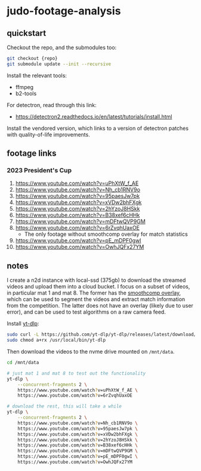 # judo-footage-analysis

## quickstart

Checkout the repo, and the submodules too:

```bash
git checkout {repo}
git submodule update --init --recursive
```

Install the relevant tools:

- ffmpeg
- b2-tools

For detectron, read through this link:

- https://detectron2.readthedocs.io/en/latest/tutorials/install.html

Install the vendored version, which links to a version of detectron patches with quality-of-life improvements.

## footage links

### 2023 President's Cup

1. https://www.youtube.com/watch?v=uPhXtW_f_AE
2. https://www.youtube.com/watch?v=Nh_cb1RNV9o
3. https://www.youtube.com/watch?v=95paesJw7pk
4. https://www.youtube.com/watch?v=xVDw2bhFXgk
5. https://www.youtube.com/watch?v=2hYzoJ8HSkk
6. https://www.youtube.com/watch?v=B38xef6cHHk
7. https://www.youtube.com/watch?v=mDFtwQVP9GM
8. https://www.youtube.com/watch?v=6rZvqhUaxOE
    - The only footage without smoothcomp overlay for match statistics
9. https://www.youtube.com/watch?v=pE_mDPF0gwI
10. https://www.youtube.com/watch?v=OwhJQFx27YM

## notes

I create a n2d instance with local-ssd (375gb) to download the streamed videos and upload them into a cloud bucket.
I focus on a subset of videos, in particular mat 1 and mat 8.
The former has the [smoothcomp overlay](https://smoothcomp.com/en), which can be used to segment the videos and extract match information from the competition.
The latter does not have an overlay (likely due to user error), and can be used to test algorithms on a raw camera feed.

Install [yt-dlp](https://github.com/yt-dlp/yt-dlp):

```bash
sudo curl -L https://github.com/yt-dlp/yt-dlp/releases/latest/download/yt-dlp -o /usr/local/bin/yt-dlp
sudo chmod a+rx /usr/local/bin/yt-dlp
```

Then download the videos to the nvme drive mounted on `/mnt/data`.

```bash
cd /mnt/data

# just mat 1 and mat 8 to test out the functionality
yt-dlp \
    --concurrent-fragments 2 \
    https://www.youtube.com/watch?v=uPhXtW_f_AE \
    https://www.youtube.com/watch?v=6rZvqhUaxOE

# download the rest, this will take a while
yt-dlp \
    --concurrent-fragments 2 \
    https://www.youtube.com/watch?v=Nh_cb1RNV9o \
    https://www.youtube.com/watch?v=95paesJw7pk \
    https://www.youtube.com/watch?v=xVDw2bhFXgk \
    https://www.youtube.com/watch?v=2hYzoJ8HSkk \
    https://www.youtube.com/watch?v=B38xef6cHHk \
    https://www.youtube.com/watch?v=mDFtwQVP9GM \
    https://www.youtube.com/watch?v=pE_mDPF0gwI \
    https://www.youtube.com/watch?v=OwhJQFx27YM
```
